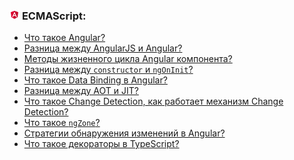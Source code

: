 <h3>
  <img src="../assets/Angular.png" width="16" height="16" />
  <span>ECMAScript:</span>
</h3>

- [Что такое Angular?](https://youtu.be/lZNWrW39ELM?t=765)
- [Разница между AngularJS и Angular?](https://youtu.be/lZNWrW39ELM?t=825)
- [Методы жизненного цикла Angular компонента?](https://youtu.be/xIGp2FCxqj0?t=691)
- [Разница между `constructor` и `ngOnInit`?](https://youtu.be/xIGp2FCxqj0?t=824)
- [Что такое Data Binding в Angular?](https://youtu.be/xIGp2FCxqj0?t=865)
- [Разница между AOT и JIT?](https://youtu.be/3kvKFfPteFg?t=585)
- [Что такое Change Detection, как работает механизм Change Detection?](https://youtu.be/3kvKFfPteFg?t=674)
- [Что такое `ngZone`?](https://youtu.be/3kvKFfPteFg?t=747)
- [Cтратегии обнаружения изменений в Angular?](https://youtu.be/3kvKFfPteFg?t=816)
- [Что такое декораторы в TypeScript?](https://youtu.be/3kvKFfPteFg?t=872)

